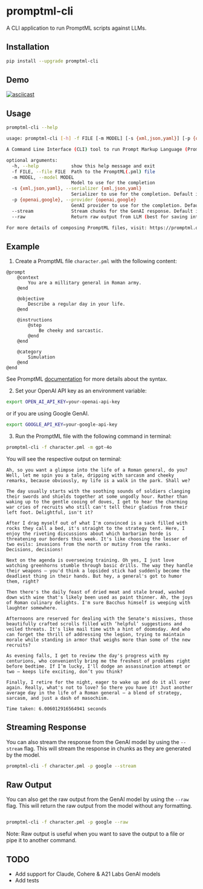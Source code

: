 # promptml-cli
A CLI application to run PromptML scripts against LLMs.

## Installation
```bash
pip install --upgrade promptml-cli
```
## Demo
[![asciicast](https://asciinema.org/a/664270.svg)](https://asciinema.org/a/664270)

## Usage
```bash
promptml-cli --help

usage: promptml-cli [-h] -f FILE [-m MODEL] [-s {xml,json,yaml}] [-p {openai,google}] [--stream] [--raw]

A Command Line Interface (CLI) tool to run Prompt Markup Language (PromptML) files with popular Generative AI models

optional arguments:
  -h, --help            show this help message and exit
  -f FILE, --file FILE  Path to the PromptML(.pml) file
  -m MODEL, --model MODEL
                        Model to use for the completion
  -s {xml,json,yaml}, --serializer {xml,json,yaml}
                        Serializer to use for the completion. Default is `xml`
  -p {openai,google}, --provider {openai,google}
                        GenAI provider to use for the completion. Default is `openai`
  --stream              Stream chunks for the GenAI response. Default is non-streaming response.
  --raw                 Return raw output from LLM (best for saving into files or piping)

For more details of composing PromptML files, visit: https://promptml.org/
```

## Example

1. Create a PromptML file `character.pml` with the following content:

```promptml
@prompt
    @context
        You are a millitary general in Roman army.
    @end

    @objective
        Describe a regular day in your life.
    @end

    @instructions
        @step
            Be cheeky and sarcastic.
        @end
    @end

    @category
        Simulation
    @end
@end
```
See PromptML [documentation](https://www.promptml.org/) for more details about the syntax.

2. Set your OpenAI API key as an environment variable:

```bash
export OPEN_AI_API_KEY=your-openai-api-key
```

or if you are using Google GenAI.

```bash
export GOOGLE_API_KEY=your-google-api-key
```

3. Run the PromptML file with the following command in terminal:

```bash
promptml-cli -f character.pml -m gpt-4o
```

You will see the respective output on terminal:

```info
Ah, so you want a glimpse into the life of a Roman general, do you? Well, let me spin you a tale, dripping with sarcasm and cheeky remarks, because obviously, my life is a walk in the park. Shall we?

The day usually starts with the soothing sounds of soldiers clanging their swords and shields together at some ungodly hour. Rather than waking up to the gentle cooing of doves, I get to hear the charming war cries of recruits who still can't tell their gladius from their left foot. Delightful, isn't it?

After I drag myself out of what I'm convinced is a sack filled with rocks they call a bed, it's straight to the strategy tent. Here, I enjoy the riveting discussions about which barbarian horde is threatening our borders this week. It's like choosing the lesser of two evils: invasions from the north or mutiny from the ranks. Decisions, decisions!

Next on the agenda is overseeing training. Oh yes, I just love watching greenhorns stumble through basic drills. The way they handle their weapons – you'd think a lopsided stick had suddenly become the deadliest thing in their hands. But hey, a general's got to humor them, right?

Then there's the daily feast of dried meat and stale bread, washed down with wine that's likely been used as paint thinner. Ah, the joys of Roman culinary delights. I'm sure Bacchus himself is weeping with laughter somewhere.

Afternoons are reserved for dealing with the Senate's missives, those beautifully crafted scrolls filled with ‘helpful’ suggestions and veiled threats. It's like mail time with a hint of doomsday. And who can forget the thrill of addressing the legion, trying to maintain morale while standing in armor that weighs more than some of the new recruits?

As evening falls, I get to review the day's progress with my centurions, who conveniently bring me the freshest of problems right before bedtime. If I’m lucky, I'll dodge an assassination attempt or two – keeps life exciting, don’t you think?

Finally, I retire for the night, eager to wake up and do it all over again. Really, what's not to love? So there you have it! Just another average day in the life of a Roman general – a blend of strategy, sarcasm, and just a dash of masochism.

Time taken: 6.006012916564941 seconds
```

## Streaming Response

You can also stream the response from the GenAI model by using the `--stream` flag. This will stream the response in chunks as they are generated by the model.

```bash
promptml-cli -f character.pml -p google --stream
```

## Raw Output

You can also get the raw output from the GenAI model by using the `--raw` flag. This will return the raw output from the model without any formatting.

```bash

promptml-cli -f character.pml -p google --raw
```

Note: Raw output is useful when you want to save the output to a file or pipe it to another command.

## TODO
- Add support for Claude, Cohere & A21 Labs GenAI models
- Add tests
